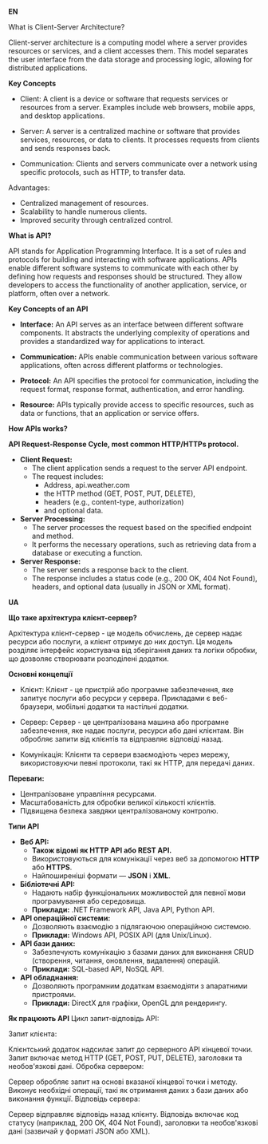 **EN**

What is Client-Server Architecture?

Client-server architecture is a computing model where a server provides resources or services,
and a client accesses them. This model separates the user interface from the data storage and processing logic,
allowing for distributed applications.

**Key Concepts**

* Client: A client is a device or software that requests services or resources from a server.
  Examples include web browsers, mobile apps, and desktop applications.

* Server: A server is a centralized machine or software that provides services, resources,
  or data to clients. It processes requests from clients and sends responses back.

* Communication: Clients and servers communicate over a network using specific protocols,
  such as HTTP, to transfer data.

Advantages:

* Centralized management of resources.
* Scalability to handle numerous clients.
* Improved security through centralized control.

**What is API?**

API stands for Application Programming Interface. It is a set of rules and protocols for building and interacting
with software applications. APIs enable different software systems to communicate with each other by defining
how requests and responses should be structured. They allow developers to access the functionality of another
application,
service, or platform, often over a network.

**Key Concepts of an API**

* **Interface:** An API serves as an interface between different software components. It abstracts the underlying
  complexity
  of operations and provides a standardized way for applications to interact.

* **Communication:** APIs enable communication between various software applications,
  often across different platforms or technologies.

* **Protocol:** An API specifies the protocol for communication, including the request format, response format,
  authentication, and error handling.

* **Resource:** APIs typically provide access to specific resources, such as data or functions,
  that an application or service offers.

**How APIs works?**

**API Request-Response Cycle, most common HTTP/HTTPs protocol.**

* **Client Request:**
    * The client application sends a request to the server API endpoint.
    * The request includes:
        * Address, api.weather.com
        * the HTTP method (GET, POST, PUT, DELETE),
        * headers (e.g., content-type, authorization)
        * and optional data.
* **Server Processing:**
    * The server processes the request based on the specified endpoint and method.
    * It performs the necessary operations, such as retrieving data from a database or executing a function.
* **Server Response:**
    * The server sends a response back to the client.
    * The response includes a status code (e.g., 200 OK, 404 Not Found), headers, and optional data (usually in JSON or
      XML format).

**UA**

**Що таке архітектура клієнт-сервер?**

Архітектура клієнт-сервер - це модель обчислень, де сервер надає ресурси або послуги, а клієнт отримує
до них доступ. Ця модель розділяє інтерфейс користувача від зберігання даних та логіки обробки,
що дозволяє створювати розподілені додатки.

**Основні концепції**

* Клієнт: Клієнт - це пристрій або програмне забезпечення, яке запитує послуги або ресурси у сервера.
  Прикладами є веб-браузери, мобільні додатки та настільні додатки.

* Сервер: Сервер - це централізована машина або програмне забезпечення, яке надає послуги, ресурси
  або дані клієнтам. Він обробляє запити від клієнтів та відправляє відповіді назад.

* Комунікація: Клієнти та сервери взаємодіють через мережу, використовуючи певні протоколи, такі як HTTP,
  для передачі даних.

**Переваги:**

* Централізоване управління ресурсами.
* Масштабованість для обробки великої кількості клієнтів.
* Підвищена безпека завдяки централізованому контролю.

**Типи API**

* **Веб API:**
    * **Також відомі як HTTP API або REST API.**
    * Використовуються для комунікації через веб за допомогою **HTTP** або **HTTPS**.
    * Найпоширеніші формати — **JSON** і **XML**.
* **Бібліотечні API:**
    * Надають набір функціональних можливостей для певної мови програмування або середовища.
    * **Приклади:** .NET Framework API, Java API, Python API.
* **API операційної системи:**
    * Дозволяють взаємодію з підлягаючою операційною системою.
    * **Приклади:** Windows API, POSIX API (для Unix/Linux).
* **API бази даних:**
    * Забезпечують комунікацію з базами даних для виконання CRUD (створення, читання, оновлення, видалення) операцій.
    * **Приклади:** SQL-based API, NoSQL API.
* **API обладнання:**
    * Дозволяють програмним додаткам взаємодіяти з апаратними пристроями.
    * **Приклади:** DirectX для графіки, OpenGL для рендерингу.

**Як працюють API**
Цикл запит-відповідь API:

Запит клієнта:

Клієнтський додаток надсилає запит до серверного API кінцевої точки.
Запит включає метод HTTP (GET, POST, PUT, DELETE), заголовки та необов'язкові дані.
Обробка сервером:

Сервер обробляє запит на основі вказаної кінцевої точки і методу.
Виконує необхідні операції, такі як отримання даних з бази даних або виконання функції.
Відповідь сервера:

Сервер відправляє відповідь назад клієнту.
Відповідь включає код статусу (наприклад, 200 OK, 404 Not Found), заголовки та необов'язкові дані (зазвичай у форматі
JSON або XML).